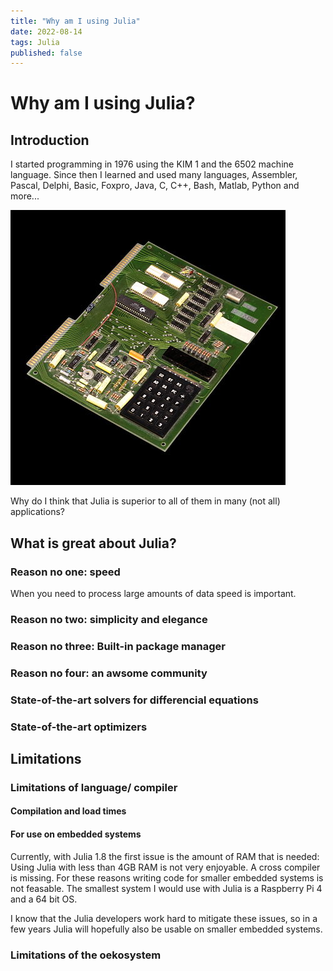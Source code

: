 ```yaml
---
title: "Why am I using Julia"
date: 2022-08-14
tags: Julia
published: false
---
```

# Why am I using Julia?

## Introduction

I started programming in 1976 using the KIM 1 and the 6502 machine language.
Since then I learned and used many languages, Assembler, Pascal, Delphi, Basic,
Foxpro, Java, C, C++, Bash, Matlab, Python and more...

![KIM 1](440px-MOS_KIM-1_IMG_4208.jpg)

Why do I think that Julia is superior to all of them in many (not all)
applications?

## What is great about Julia?

### Reason no one: speed
When you need to process large amounts of data speed is important. 

### Reason no two: simplicity and elegance

### Reason no three: Built-in package manager

### Reason no four: an awsome community

### State-of-the-art solvers for differencial equations

### State-of-the-art optimizers

## Limitations

### Limitations of language/ compiler

#### Compilation and load times

#### For use on embedded systems
Currently, with Julia 1.8 the first issue is the amount of RAM that is needed: Using Julia
with less than 4GB RAM is not very enjoyable. A cross compiler is missing. For these 
reasons writing code for smaller embedded systems is not feasable. The smallest system
I would use with Julia is a Raspberry Pi 4 and a 64 bit OS.

I know that the Julia developers work hard to mitigate these issues, so in a few years
Julia will hopefully also be usable on smaller embedded systems.

### Limitations of the oekosystem

